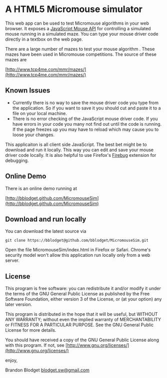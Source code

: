 A HTML5 Micromouse simulator
============================

This web app can be used to test Micromouse algorithms in your
web browser.  It exposes a [JavaScript Mouse
API](https://github.com/bblodget/MicromouseSim/wiki/Mouse-API)
for controlling a simulated mouse running in a simulated maze.
You can type your mouse driver code directly in a textbox on the
web page.

There are a large number of mazes to test your mouse algorithm
.  These mazes have been used in Micromouse competitions.  The
source of these mazes are

[http://www.tcp4me.com/mmr/mazes/](http://www.tcp4me.com/mmr/mazes/)

Known Issues
------------

* Currently there is no way to save the mouse
driver code you type from the application.  So if you want to
save it you should cut and paste it to a file on your local
machine.  
* There is no error checking of the JavaScript mouse driver
code.  If you have errors in your code you many not find out
until the code is running.  If the page freezes up you may have
to reload which may cause you to loose your changes.

This applicaiton is all client side JavaScript.  The best bet
might be to download and run it locally.  This way you can edit
and save your mouse driver code locally.  It is also helpful to
use Firefox's [Firebug](http://getfirebug.com/) extension for
debugging.

Online Demo
-----------

There is an online demo running at 

[http://bblodget.github.com/MicromouseSim](http://bblodget.github.com/MicromouseSim)

Download and run locally
------------------------

You can download the latest source via

	git clone https://bblodget@github.com/bblodget/MicromouseSim.git

Open the file MicromouseSim/index.html in Firefox or Safari.
Chrome's security model won't allow this application run
locally only from a web server.

License
-------

This program is free software: you can redistribute it and/or
modify it under the terms of the GNU General Public License as
published by the Free Software Foundation, either version 3 of
the License, or (at your option) any later version.

This program is distributed in the hope that it will be useful,
but WITHOUT ANY WARRANTY; without even the implied warranty of
MERCHANTABILITY or FITNESS FOR A PARTICULAR PURPOSE.  See the
GNU General Public License for more details.

You should have received a copy of the GNU General Public
License along with this program.  If not, see
[http://www.gnu.org/licenses/](http://www.gnu.org/licenses/)

enjoy,

Brandon Blodget <blodget.sw@gmail.com>


